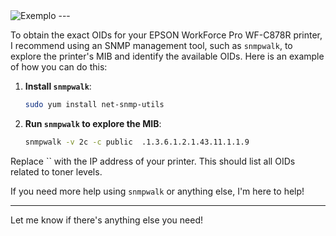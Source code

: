 <img src="[URL_da_Imagem]([https://github.com/silasrsilveira/zabbix-epson/blob/main/see%20info.png](https://github.com/silasrsilveira/zabbix-epson/blob/b85be2cc56a6d13980864f76ffbc01bc62a4f6c7/see%20info.png))" alt="Exemplo">
---

To obtain the exact OIDs for your EPSON WorkForce Pro WF-C878R printer, I recommend using an SNMP management tool, such as `snmpwalk`, to explore the printer's MIB and identify the available OIDs. Here is an example of how you can do this:

1. **Install `snmpwalk`**:
   ```bash
   sudo yum install net-snmp-utils
   ```

2. **Run `snmpwalk` to explore the MIB**:
   ```bash
   snmpwalk -v 2c -c public  .1.3.6.1.2.1.43.11.1.1.9
   ```

Replace `` with the IP address of your printer. This should list all OIDs related to toner levels.

If you need more help using `snmpwalk` or anything else, I'm here to help!

---

Let me know if there's anything else you need!
